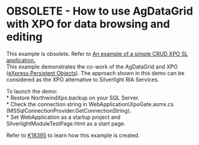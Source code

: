 # OBSOLETE - How to use AgDataGrid with XPO for data browsing and editing


<p>This example is obsolete. Refer to <a href="https://www.devexpress.com/Support/Center/p/E3883">An example of a simple CRUD XPO SL application</a><u>.</u><br />
This example demonstrates the co-work of the AgDataGrid and XPO (<a href="http://www.devexpress.com/xpo"><u>eXpress Persistent Objects</u></a>). The approach shown in this demo can be considered as the XPO alternative to Silverlight RIA Services.</p><p>To launch the demo:<br />
* Restore NorthwindXpo.backup on your SQL Server.<br />
* Check the connection string in WebApplication\XpoGate.asmx.cs (MSSqlConnectionProvider.GetConnectionString).<br />
* Set WebApplication as a startup project and SilverlightModuleTestPage.html as a start page.</p><p>Refer to <a href="https://www.devexpress.com/Support/Center/p/K18395">K18395</a> to learn how this example is created.</p>

<br/>


